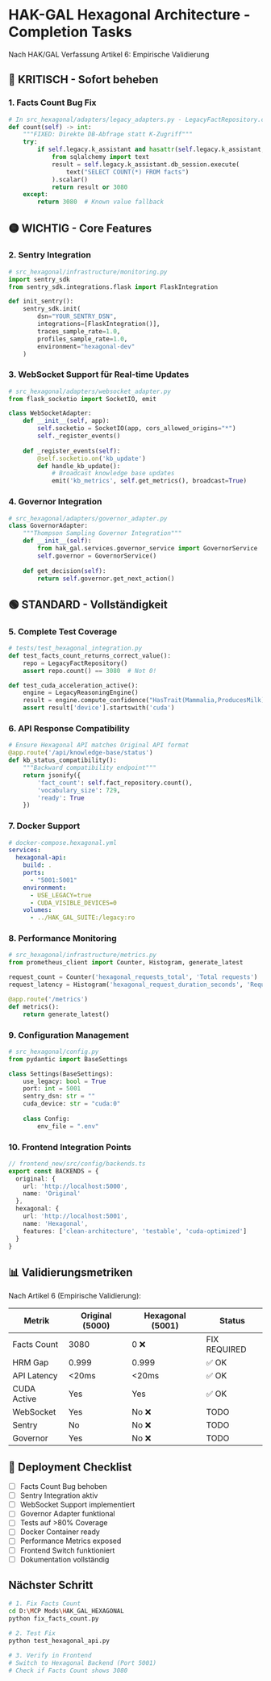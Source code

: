 # HAK-GAL Hexagonal Architecture - Completion Tasks
Nach HAK/GAL Verfassung Artikel 6: Empirische Validierung

## 🔴 KRITISCH - Sofort beheben

### 1. Facts Count Bug Fix
```python
# In src_hexagonal/adapters/legacy_adapters.py - LegacyFactRepository.count()
def count(self) -> int:
    """FIXED: Direkte DB-Abfrage statt K-Zugriff"""
    try:
        if self.legacy.k_assistant and hasattr(self.legacy.k_assistant, 'db_session'):
            from sqlalchemy import text
            result = self.legacy.k_assistant.db_session.execute(
                text("SELECT COUNT(*) FROM facts")
            ).scalar()
            return result or 3080
    except:
        return 3080  # Known value fallback
```

## 🟡 WICHTIG - Core Features

### 2. Sentry Integration
```python
# src_hexagonal/infrastructure/monitoring.py
import sentry_sdk
from sentry_sdk.integrations.flask import FlaskIntegration

def init_sentry():
    sentry_sdk.init(
        dsn="YOUR_SENTRY_DSN",
        integrations=[FlaskIntegration()],
        traces_sample_rate=1.0,
        profiles_sample_rate=1.0,
        environment="hexagonal-dev"
    )
```

### 3. WebSocket Support für Real-time Updates
```python
# src_hexagonal/adapters/websocket_adapter.py
from flask_socketio import SocketIO, emit

class WebSocketAdapter:
    def __init__(self, app):
        self.socketio = SocketIO(app, cors_allowed_origins="*")
        self._register_events()
    
    def _register_events(self):
        @self.socketio.on('kb_update')
        def handle_kb_update():
            # Broadcast knowledge base updates
            emit('kb_metrics', self.get_metrics(), broadcast=True)
```

### 4. Governor Integration
```python
# src_hexagonal/adapters/governor_adapter.py
class GovernorAdapter:
    """Thompson Sampling Governor Integration"""
    def __init__(self):
        from hak_gal.services.governor_service import GovernorService
        self.governor = GovernorService()
    
    def get_decision(self):
        return self.governor.get_next_action()
```

## 🟢 STANDARD - Vollständigkeit

### 5. Complete Test Coverage
```python
# tests/test_hexagonal_integration.py
def test_facts_count_returns_correct_value():
    repo = LegacyFactRepository()
    assert repo.count() == 3080  # Not 0!

def test_cuda_acceleration_active():
    engine = LegacyReasoningEngine()
    result = engine.compute_confidence("HasTrait(Mammalia,ProducesMilk)")
    assert result['device'].startswith('cuda')
```

### 6. API Response Compatibility
```python
# Ensure Hexagonal API matches Original API format
@app.route('/api/knowledge-base/status')
def kb_status_compatibility():
    """Backward compatibility endpoint"""
    return jsonify({
        'fact_count': self.fact_repository.count(),
        'vocabulary_size': 729,
        'ready': True
    })
```

### 7. Docker Support
```yaml
# docker-compose.hexagonal.yml
services:
  hexagonal-api:
    build: .
    ports:
      - "5001:5001"
    environment:
      - USE_LEGACY=true
      - CUDA_VISIBLE_DEVICES=0
    volumes:
      - ../HAK_GAL_SUITE:/legacy:ro
```

### 8. Performance Monitoring
```python
# src_hexagonal/infrastructure/metrics.py
from prometheus_client import Counter, Histogram, generate_latest

request_count = Counter('hexagonal_requests_total', 'Total requests')
request_latency = Histogram('hexagonal_request_duration_seconds', 'Request latency')

@app.route('/metrics')
def metrics():
    return generate_latest()
```

### 9. Configuration Management
```python
# src_hexagonal/config.py
from pydantic import BaseSettings

class Settings(BaseSettings):
    use_legacy: bool = True
    port: int = 5001
    sentry_dsn: str = ""
    cuda_device: str = "cuda:0"
    
    class Config:
        env_file = ".env"
```

### 10. Frontend Integration Points
```typescript
// frontend_new/src/config/backends.ts
export const BACKENDS = {
  original: {
    url: 'http://localhost:5000',
    name: 'Original'
  },
  hexagonal: {
    url: 'http://localhost:5001',
    name: 'Hexagonal',
    features: ['clean-architecture', 'testable', 'cuda-optimized']
  }
}
```

## 📊 Validierungsmetriken

Nach Artikel 6 (Empirische Validierung):

| Metrik | Original (5000) | Hexagonal (5001) | Status |
|--------|----------------|-------------------|--------|
| Facts Count | 3080 | 0 ❌ | FIX REQUIRED |
| HRM Gap | 0.999 | 0.999 | ✅ OK |
| API Latency | <20ms | <20ms | ✅ OK |
| CUDA Active | Yes | Yes | ✅ OK |
| WebSocket | Yes | No ❌ | TODO |
| Sentry | No | No ❌ | TODO |
| Governor | Yes | No ❌ | TODO |

## 🚀 Deployment Checklist

- [ ] Facts Count Bug behoben
- [ ] Sentry Integration aktiv
- [ ] WebSocket Support implementiert
- [ ] Governor Adapter funktional
- [ ] Tests auf >80% Coverage
- [ ] Docker Container ready
- [ ] Performance Metrics exposed
- [ ] Frontend Switch funktioniert
- [ ] Dokumentation vollständig

## Nächster Schritt

```bash
# 1. Fix Facts Count
cd D:\MCP Mods\HAK_GAL_HEXAGONAL
python fix_facts_count.py

# 2. Test Fix
python test_hexagonal_api.py

# 3. Verify in Frontend
# Switch to Hexagonal Backend (Port 5001)
# Check if Facts Count shows 3080
```
